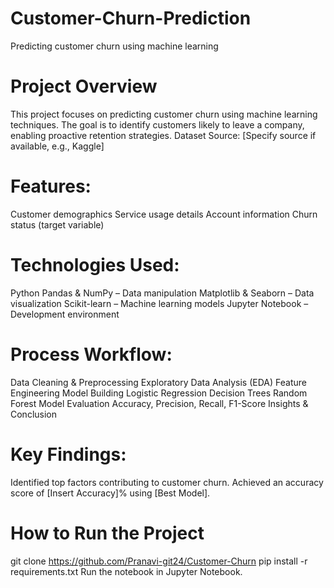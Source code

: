 # Customer-Churn-Prediction
Predicting customer churn using machine learning
# Project Overview
This project focuses on predicting customer churn using machine learning techniques. The goal is to identify customers likely to leave a company, enabling proactive retention strategies.
Dataset
Source: [Specify source if available, e.g., Kaggle]

# Features:
Customer demographics
Service usage details
Account information
Churn status (target variable)
 
# Technologies Used:
Python
Pandas & NumPy – Data manipulation
Matplotlib & Seaborn – Data visualization
Scikit-learn – Machine learning models
Jupyter Notebook – Development environment

# Process Workflow:
Data Cleaning & Preprocessing
Exploratory Data Analysis (EDA)
Feature Engineering
Model Building
Logistic Regression
Decision Trees
Random Forest
Model Evaluation
Accuracy, Precision, Recall, F1-Score
Insights & Conclusion

# Key Findings:
Identified top factors contributing to customer churn.
Achieved an accuracy score of [Insert Accuracy]% using [Best Model].

# How to Run the Project
git clone https://github.com/Pranavi-git24/Customer-Churn
pip install -r requirements.txt
Run the notebook in Jupyter Notebook.
